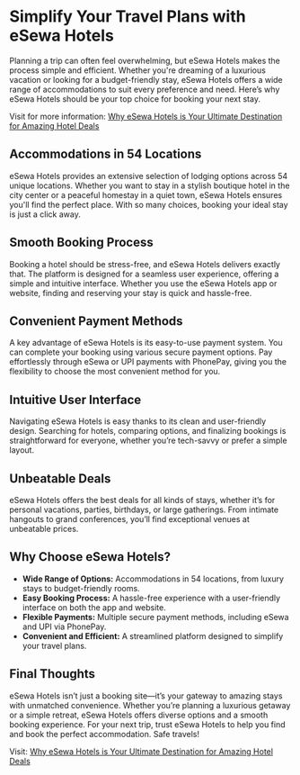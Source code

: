# Simplify Your Travel Plans with eSewa Hotels

Planning a trip can often feel overwhelming, but eSewa Hotels makes the process simple and efficient. Whether you're dreaming of a luxurious vacation or looking for a budget-friendly stay, eSewa Hotels offers a wide range of accommodations to suit every preference and need. Here’s why eSewa Hotels should be your top choice for booking your next stay.

Visit for more information: [Why eSewa Hotels is Your Ultimate Destination for Amazing Hotel Deals](https://esewahotels.com/blog-detail/why-esewa-hotels-is-your-ultimate-destination-for-amazing-hotel-deals?id=2)

## Accommodations in 54 Locations

eSewa Hotels provides an extensive selection of lodging options across 54 unique locations. Whether you want to stay in a stylish boutique hotel in the city center or a peaceful homestay in a quiet town, eSewa Hotels ensures you'll find the perfect place. With so many choices, booking your ideal stay is just a click away.

## Smooth Booking Process

Booking a hotel should be stress-free, and eSewa Hotels delivers exactly that. The platform is designed for a seamless user experience, offering a simple and intuitive interface. Whether you use the eSewa Hotels app or website, finding and reserving your stay is quick and hassle-free.

## Convenient Payment Methods

A key advantage of eSewa Hotels is its easy-to-use payment system. You can complete your booking using various secure payment options. Pay effortlessly through eSewa or UPI payments with PhonePay, giving you the flexibility to choose the most convenient method for you.

## Intuitive User Interface

Navigating eSewa Hotels is easy thanks to its clean and user-friendly design. Searching for hotels, comparing options, and finalizing bookings is straightforward for everyone, whether you’re tech-savvy or prefer a simple layout.

## Unbeatable Deals

eSewa Hotels offers the best deals for all kinds of stays, whether it’s for personal vacations, parties, birthdays, or large gatherings. From intimate hangouts to grand conferences, you’ll find exceptional venues at unbeatable prices.

## Why Choose eSewa Hotels?

- **Wide Range of Options:** Accommodations in 54 locations, from luxury stays to budget-friendly rooms.  
- **Easy Booking Process:** A hassle-free experience with a user-friendly interface on both the app and website.  
- **Flexible Payments:** Multiple secure payment methods, including eSewa and UPI via PhonePay.  
- **Convenient and Efficient:** A streamlined platform designed to simplify your travel plans.  

## Final Thoughts

eSewa Hotels isn’t just a booking site—it’s your gateway to amazing stays with unmatched convenience. Whether you’re planning a luxurious getaway or a simple retreat, eSewa Hotels offers diverse options and a smooth booking experience. For your next trip, trust eSewa Hotels to help you find and book the perfect accommodation. Safe travels!

Visit: [Why eSewa Hotels is Your Ultimate Destination for Amazing Hotel Deals](https://esewahotels.com/blog-detail/why-esewa-hotels-is-your-ultimate-destination-for-amazing-hotel-deals?id=2)


